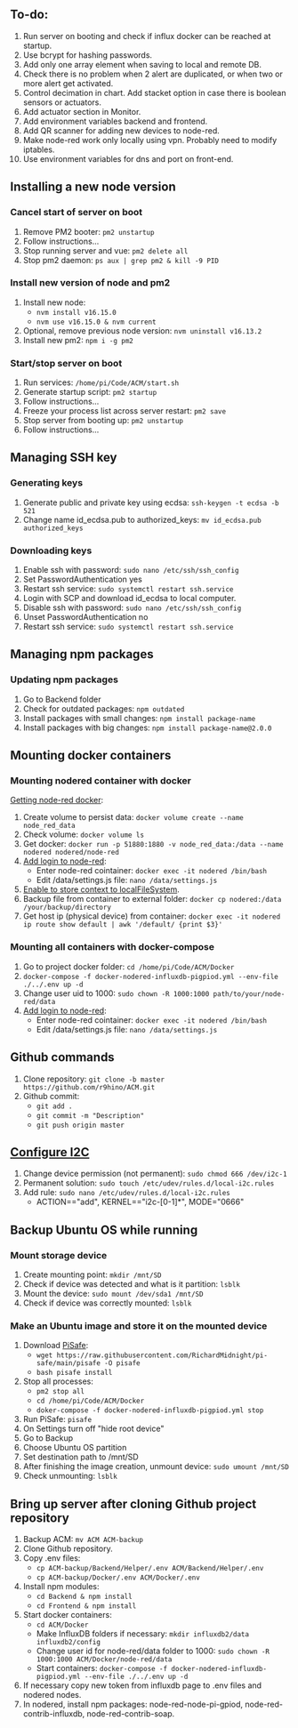 ## To-do:
1. Run server on booting and check if influx docker can be reached at startup.
2. Use bcrypt for hashing passwords.
3. Add only one array element when saving to local and remote DB.
4. Check there is no problem when 2 alert are duplicated, or when two or more alert get activated.
5. Control decimation in chart. Add stacket option in case there is boolean sensors or actuators.
6. Add actuator section in Monitor.
7. Add environment variables backend and frontend.
9. Add QR scanner for adding new devices to node-red.
10. Make node-red work only locally using vpn. Probably need to modify iptables.
11. Use environment variables for dns and port on front-end.

## Installing a new node version
### Cancel start of server on boot
1. Remove PM2 booter: ```pm2 unstartup```
2. Follow instructions...
3. Stop running server and vue: ```pm2 delete all```
4. Stop pm2 daemon: ```ps aux | grep pm2 & kill -9 PID```
### Install new version of node and pm2
1. Install new node: 
    * ```nvm install v16.15.0```
    * ```nvm use v16.15.0 & nvm current```
2. Optional, remove previous node version: ```nvm uninstall v16.13.2```
3. Install new pm2: ```npm i -g pm2```
### Start/stop server on boot
1. Run services: ```/home/pi/Code/ACM/start.sh```
2. Generate startup script: ```pm2 startup```
3. Follow instructions...
4. Freeze your process list across server restart: ```pm2 save```
5. Stop server from booting up: ```pm2 unstartup```
6. Follow instructions...

## Managing SSH key
### Generating keys
1. Generate public and private key using ecdsa: ```ssh-keygen -t ecdsa -b 521```
2. Change name id_ecdsa.pub to authorized_keys: ```mv id_ecdsa.pub authorized_keys```
### Downloading keys
1. Enable ssh with password: ```sudo nano /etc/ssh/ssh_config```
2. Set PasswordAuthentication yes
3. Restart ssh service: ```sudo systemctl restart ssh.service```
4. Login with SCP and download id_ecdsa to local computer.
5. Disable ssh with password: ```sudo nano /etc/ssh/ssh_config```
6. Unset PasswordAuthentication no
7. Restart ssh service: ```sudo systemctl restart ssh.service```

## Managing npm packages
### Updating npm packages
1. Go to Backend folder
2. Check for outdated packages: ```npm outdated```
3. Install packages with small changes: ```npm install package-name```
4. Install packages with big changes: ```npm install package-name@2.0.0```

## Mounting docker containers
### Mounting nodered container with docker
[Getting node-red docker](https://nodered.org/docs/getting-started/docker):
1. Create volume to persist data: ```docker volume create --name node_red_data```
2. Check volume: ```docker volume ls```
3. Get docker: ```docker run -p 51880:1880 -v node_red_data:/data --name nodered nodered/node-red```
4. [Add login to node-red](https://nodered.org/docs/user-guide/runtime/securing-node-red):
    * Enter node-red cointainer: ```docker exec -it nodered /bin/bash```
    * Edit /data/settings.js file: ```nano /data/settings.js```
5. [Enable to store context to localFileSystem](https://nodered.org/docs/api/context/).
6. Backup file from container to external folder: ```docker cp nodered:/data /your/backup/directory```
7. Get host ip (physical device) from container: ```docker exec -it nodered ip route show default | awk '/default/ {print $3}'```
### Mounting all containers with docker-compose
1. Go to project docker folder: ```cd /home/pi/Code/ACM/Docker```
2. ```docker-compose -f docker-nodered-influxdb-pigpiod.yml --env-file ./../.env up -d```
3. Change user uid to 1000: ```sudo chown -R 1000:1000 path/to/your/node-red/data```
4. [Add login to node-red](https://nodered.org/docs/user-guide/runtime/securing-node-red):
    * Enter node-red cointainer: ```docker exec -it nodered /bin/bash```
    * Edit /data/settings.js file: ```nano /data/settings.js```

## Github commands
1. Clone repository: ```git clone -b master https://github.com/r9hino/ACM.git```
2. Github commit:
    * ```git add .```
    * ```git commit -m "Description"```
    * ```git push origin master```

## [Configure I2C](https://franciscomoya.gitbooks.io/taller-de-raspberry-pi/content/es/elems/i2c.html)
1. Change device permission (not permanent): ```sudo chmod 666 /dev/i2c-1```
2. Permanent solution: ```sudo touch /etc/udev/rules.d/local-i2c.rules```
3. Add rule: ```sudo nano /etc/udev/rules.d/local-i2c.rules```
    * ACTION=="add", KERNEL=="i2c-[0-1]*", MODE="0666"


## Backup Ubuntu OS while running
### Mount storage device
1. Create mounting point: ```mkdir /mnt/SD```
2. Check if device was detected and what is it partition: ```lsblk```
3. Mount the device: ```sudo mount /dev/sda1 /mnt/SD```
4. Check if device was correctly mounted: ```lsblk```
### Make an Ubuntu image and store it on the mounted device
1. Download [PiSafe](https://github.com/RichardMidnight/pi-safe):
    * ```wget https://raw.githubusercontent.com/RichardMidnight/pi-safe/main/pisafe -O pisafe```
    * ```bash pisafe install```
2. Stop all processes:
    * ```pm2 stop all```
    * ```cd /home/pi/Code/ACM/Docker```
    * ```doker-compose -f docker-nodered-influxdb-pigpiod.yml stop```
3. Run PiSafe: ```pisafe```
4. On Settings turn off "hide root device"
5. Go to Backup
6. Choose Ubuntu OS partition
7. Set destination path to /mnt/SD
8. After finishing the image creation, unmount device: ```sudo umount /mnt/SD```
9. Check unmounting: ```lsblk```

## Bring up server after cloning Github project repository
1. Backup ACM: ```mv ACM ACM-backup```
2. Clone Github repository.
3. Copy .env files:
    * ```cp ACM-backup/Backend/Helper/.env ACM/Backend/Helper/.env```
    * ```cp ACM-backup/Docker/.env ACM/Docker/.env```
4. Install npm modules:
    * ```cd Backend & npm install```
    * ```cd Frontend & npm install```
5. Start docker containers:
    * ```cd ACM/Docker```
    * Make InfluxDB folders if necessary: ```mkdir influxdb2/data influxdb2/config```
    * Change user id for node-red/data folder to 1000: ```sudo chown -R 1000:1000 ACM/Docker/node-red/data```
    * Start containers: ```docker-compose -f docker-nodered-influxdb-pigpiod.yml --env-file ./../.env up -d```
6. If necessary copy new token from influxdb page to .env files and nodered nodes.
7. In nodered, install npm packages: node-red-node-pi-gpiod, node-red-contrib-influxdb, node-red-contrib-soap.